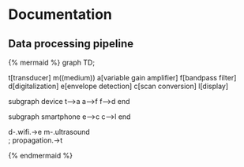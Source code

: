 # Documentation

## Data processing pipeline

{% mermaid %}
graph TD;

t[transducer]
m((medium))
a[variable gain amplifier]
f[bandpass filter]
d[digitalization]
e[envelope detection]
c[scan conversion]
l[display]

subgraph device
t-->a
a-->f
f-->d
end



subgraph smartphone 
e-->c
c-->l
end

d-.wifi.->e
m-.ultrasound <br/>; propagation.->t

{% endmermaid %}








